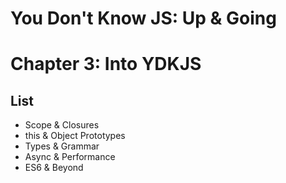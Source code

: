 # You Don't Know JS: Up & Going
# Chapter 3: Into YDKJS

## List
* Scope & Closures
* this & Object Prototypes
* Types & Grammar
* Async & Performance
* ES6 & Beyond

